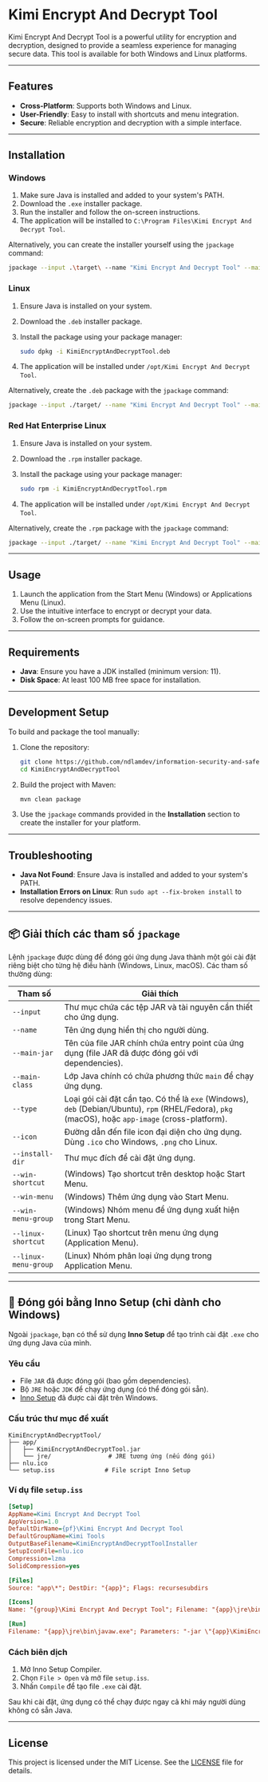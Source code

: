 
# Kimi Encrypt And Decrypt Tool

Kimi Encrypt And Decrypt Tool is a powerful utility for encryption and decryption, designed to provide a seamless experience for managing secure data. This tool is available for both Windows and Linux platforms.

---

## Features

- **Cross-Platform**: Supports both Windows and Linux.
- **User-Friendly**: Easy to install with shortcuts and menu integration.
- **Secure**: Reliable encryption and decryption with a simple interface.

---

## Installation

### Windows
1. Make sure Java is installed and added to your system's PATH.
2. Download the `.exe` installer package.
3. Run the installer and follow the on-screen instructions.
4. The application will be installed to `C:\Program Files\Kimi Encrypt And Decrypt Tool`.

Alternatively, you can create the installer yourself using the `jpackage` command:

```bash
jpackage --input .\target\ --name "Kimi Encrypt And Decrypt Tool" --main-jar KimiEncryptAndDecryptTool-1.0.0-jar-with-dependencies.jar --main-class com.lamnguyen.Program --type exe --icon .\nlu.ico --win-shortcut --win-menu --win-menu-group "Kimi Tools" --install-dir "C:\Program Files\Kimi Encrypt And Decrypt Tool"
```

### Linux
1. Ensure Java is installed on your system.
2. Download the `.deb` installer package.
3. Install the package using your package manager:

   ```bash
   sudo dpkg -i KimiEncryptAndDecryptTool.deb
   ```

4. The application will be installed under `/opt/Kimi Encrypt And Decrypt Tool`.

Alternatively, create the `.deb` package with the `jpackage` command:

```bash
jpackage --input ./target/ --name "Kimi Encrypt And Decrypt Tool" --main-jar KimiEncryptAndDecryptTool-1.0.0-jar-with-dependencies.jar --main-class com.lamnguyen.Program --type deb --icon ./nlu.png --linux-shortcut --linux-menu-group "Kimi Tools" --install-dir "/opt/KimiEncryptAndDecryptTool"
```

### Red Hat Enterprise Linux
1. Ensure Java is installed on your system.
2. Download the `.rpm` installer package.
3. Install the package using your package manager:

   ```bash
   sudo rpm -i KimiEncryptAndDecryptTool.rpm
   ```

4. The application will be installed under `/opt/Kimi Encrypt And Decrypt Tool`.

Alternatively, create the `.rpm` package with the `jpackage` command:

```bash
jpackage --input ./target/ --name "Kimi Encrypt And Decrypt Tool" --main-jar KimiEncryptAndDecryptTool-1.0.0-jar-with-dependencies.jar --main-class com.lamnguyen.Program --type rpm --icon ./nlu.png --linux-shortcut --linux-menu-group "Kimi Tools" --install-dir "/opt/KimiEncryptAndDecryptTool"
```

---

## Usage

1. Launch the application from the Start Menu (Windows) or Applications Menu (Linux).
2. Use the intuitive interface to encrypt or decrypt your data.
3. Follow the on-screen prompts for guidance.

---

## Requirements

- **Java**: Ensure you have a JDK installed (minimum version: 11).
- **Disk Space**: At least 100 MB free space for installation.

---

## Development Setup

To build and package the tool manually:

1. Clone the repository:

   ```bash
   git clone https://github.com/ndlamdev/information-security-and-safety_seminar_project.git
   cd KimiEncryptAndDecryptTool
   ```

2. Build the project with Maven:

   ```bash
   mvn clean package
   ```

3. Use the `jpackage` commands provided in the **Installation** section to create the installer for your platform.

---

## Troubleshooting

- **Java Not Found**: Ensure Java is installed and added to your system's PATH.
- **Installation Errors on Linux**: Run `sudo apt --fix-broken install` to resolve dependency issues.

---

## 📦 Giải thích các tham số `jpackage`

Lệnh `jpackage` được dùng để đóng gói ứng dụng Java thành một gói cài đặt riêng biệt cho từng hệ điều hành (Windows, Linux, macOS). Các tham số thường dùng:

| Tham số | Giải thích |
|--------|------------|
| `--input` | Thư mục chứa các tệp JAR và tài nguyên cần thiết cho ứng dụng. |
| `--name` | Tên ứng dụng hiển thị cho người dùng. |
| `--main-jar` | Tên của file JAR chính chứa entry point của ứng dụng (file JAR đã được đóng gói với dependencies). |
| `--main-class` | Lớp Java chính có chứa phương thức `main` để chạy ứng dụng. |
| `--type` | Loại gói cài đặt cần tạo. Có thể là `exe` (Windows), `deb` (Debian/Ubuntu), `rpm` (RHEL/Fedora), `pkg` (macOS), hoặc `app-image` (cross-platform). |
| `--icon` | Đường dẫn đến file icon đại diện cho ứng dụng. Dùng `.ico` cho Windows, `.png` cho Linux. |
| `--install-dir` | Thư mục đích để cài đặt ứng dụng. |
| `--win-shortcut` | (Windows) Tạo shortcut trên desktop hoặc Start Menu. |
| `--win-menu` | (Windows) Thêm ứng dụng vào Start Menu. |
| `--win-menu-group` | (Windows) Nhóm menu để ứng dụng xuất hiện trong Start Menu. |
| `--linux-shortcut` | (Linux) Tạo shortcut trên menu ứng dụng (Application Menu). |
| `--linux-menu-group` | (Linux) Nhóm phân loại ứng dụng trong Application Menu. |

---

## 🔧 Đóng gói bằng Inno Setup (chỉ dành cho Windows)

Ngoài `jpackage`, bạn có thể sử dụng **Inno Setup** để tạo trình cài đặt `.exe` cho ứng dụng Java của mình.

### Yêu cầu
- File `JAR` đã được đóng gói (bao gồm dependencies).
- Bộ `JRE` hoặc `JDK` để chạy ứng dụng (có thể đóng gói sẵn).
- [Inno Setup](https://jrsoftware.org/isinfo.php) đã được cài đặt trên Windows.

### Cấu trúc thư mục đề xuất
```
KimiEncryptAndDecryptTool/
├── app/
│   ├── KimiEncryptAndDecryptTool.jar
│   └── jre/                # JRE tương ứng (nếu đóng gói)
├── nlu.ico
└── setup.iss              # File script Inno Setup
```

### Ví dụ file `setup.iss`

```ini
[Setup]
AppName=Kimi Encrypt And Decrypt Tool
AppVersion=1.0
DefaultDirName={pf}\Kimi Encrypt And Decrypt Tool
DefaultGroupName=Kimi Tools
OutputBaseFilename=KimiEncryptAndDecryptToolInstaller
SetupIconFile=nlu.ico
Compression=lzma
SolidCompression=yes

[Files]
Source: "app\*"; DestDir: "{app}"; Flags: recursesubdirs

[Icons]
Name: "{group}\Kimi Encrypt And Decrypt Tool"; Filename: "{app}\jre\bin\javaw.exe"; Parameters: "-jar \"{app}\KimiEncryptAndDecryptTool.jar\""; IconFilename: "{app}\nlu.ico"

[Run]
Filename: "{app}\jre\bin\javaw.exe"; Parameters: "-jar \"{app}\KimiEncryptAndDecryptTool.jar\""; Description: "Launch Kimi Tool"; Flags: nowait postinstall skipifsilent
```

### Cách biên dịch
1. Mở Inno Setup Compiler.
2. Chọn `File > Open` và mở file `setup.iss`.
3. Nhấn `Compile` để tạo file `.exe` cài đặt.

Sau khi cài đặt, ứng dụng có thể chạy được ngay cả khi máy người dùng không có sẵn Java.


---

## License

This project is licensed under the MIT License. See the [LICENSE](./LICENSE) file for details.
